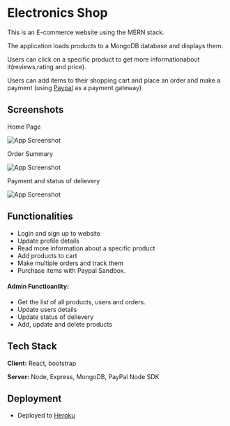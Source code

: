 
# Electronics Shop

 This is an E-commerce website using the MERN stack.
 
 The application loads products to a MongoDB database and displays them.

 Users can click on a specific product to get more informationabout it(reviews,rating and price).
 
 Users can add items to their shopping cart and place an order and make a payment (using [Paypal](https://developer.paypal.com/sdk/js/configuration/) as a payment gateway)
## Screenshots
Home Page 

![App Screenshot](https://i.postimg.cc/D0BY6rr4/shop.png)


Order Summary

![App Screenshot](https://i.postimg.cc/Jzg8LkyW/place-Order.png)

Payment and status of delievery

![App Screenshot](https://i.postimg.cc/wxtbCGX3/payment.png)

## Functionalities

- Login and sign up to website
- Update profile details
- Read more information about a specific product
- Add products to cart
- Make multiple orders and track them
- Purchase items with Paypal Sandbox. 
 #### Admin Functioanlity:
 * Get the list of all products, users and orders.
 * Update users details
 * Update status of delievery
 * Add, update and delete products
## Tech Stack

**Client:** React, bootstrap

**Server:** Node, Express, MongoDB, PayPal Node SDK


## Deployment

- Deployed to [Heroku](https://dashboard.heroku.com/)
